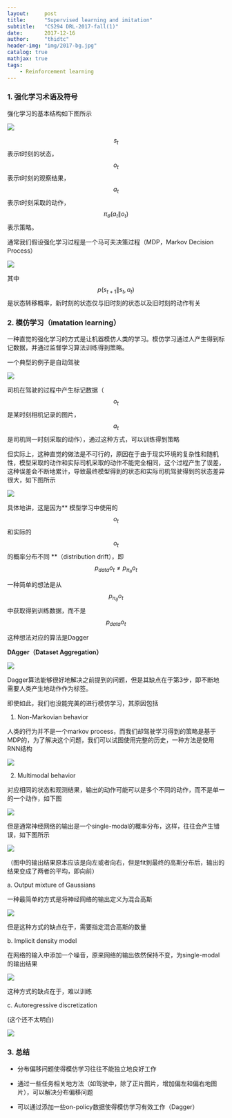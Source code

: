 ```yaml
---
layout:     post
title:      "Supervised learning and imitation"
subtitle:   "CS294 DRL-2017-fall(1)"
date:       2017-12-16
author:     "thidtc"
header-img: "img/2017-bg.jpg"
catalog: true
mathjax: true
tags:
    - Reinforcement learning
---
```


### 1. 强化学习术语及符号
强化学习的基本结构如下图所示

![](/img/DRL-2017-fall/supervised_learning_and_imitation/part1_figure1.png)

$$ s_t $$ 表示t时刻的状态，$$ o_t $$ 表示t时刻的观察结果，$$ a_t $$ 表示t时刻采取的动作，$$ \pi_\theta (a_t \|o_t) $$表示策略。

通常我们假设强化学习过程是一个马可夫决策过程（MDP，Markov Decision Process）

![](/img/DRL-2017-fall/supervised_learning_and_imitation/part1_figure2.png)

其中$$ p(s_{t+1} \|s_t,a_t) $$是状态转移概率，新时刻的状态仅与旧时刻的状态以及旧时刻的动作有关

### 2. 模仿学习（imatation learning）
一种直觉的强化学习的方式是让机器模仿人类的学习。模仿学习通过人产生得到标记数据，并通过监督学习算法训练得到策略。

一个典型的例子是自动驾驶

![](/img/DRL-2017-fall/supervised_learning_and_imitation/part2_figure1.png)

司机在驾驶的过程中产生标记数据（$$ o_t $$ 是某时刻相机记录的图片，$$ a_t $$ 是司机同一时刻采取的动作），通过这种方式，可以训练得到策略

但实际上，这种直觉的做法是不可行的，原因在于由于现实环境的复杂性和随机性，模型采取的动作和实际司机采取的动作不能完全相同，这个过程产生了误差，这种误差会不断地累计，导致最终模型得到的状态和实际司机驾驶得到的状态差异很大，如下图所示

![](/img/DRL-2017-fall/supervised_learning_and_imitation/part2_figure2.png)

具体地讲，这是因为** 模型学习中使用的 $$ o_t $$ 和实际的 $$ o_t $$ 的概率分布不同 **（distribution drift），即 $$ p_{data} {o_t } \not= p_{\pi_\theta } {o_t } $$

一种简单的想法是从 $$ p_{\pi_\theta } {o_t } $$中获取得到训练数据，而不是 $$ p_{data} {o_t } $$

这种想法对应的算法是Dagger

**DAgger（Dataset Aggregation）**

![](/img/DRL-2017-fall/supervised_learning_and_imitation/part2_figure3.png)

Dagger算法能够很好地解决之前提到的问题，但是其缺点在于第3步，即不断地需要人类产生地动作作为标签。

即使如此，我们也没能完美的进行模仿学习，其原因包括

1. Non-Markovian behavior

人类的行为并不是一个markov process，而我们却驾驶学习得到的策略是基于MDP的，为了解决这个问题，我们可以试图使用完整的历史，一种方法是使用RNN结构

![](/img/DRL-2017-fall/supervised_learning_and_imitation/part2_figure4.png)

2. Multimodal behavior

对应相同的状态和观测结果，输出的动作可能可以是多个不同的动作，而不是单一的一个动作，如下图

![](/img/DRL-2017-fall/supervised_learning_and_imitation/part2_figure5.png)

但是通常神经网络的输出是一个single-modal的概率分布，这样，往往会产生错误，如下图所示

![](/img/DRL-2017-fall/supervised_learning_and_imitation/part2_figure6.png)

（图中的输出结果原本应该是向左或者向右，但是fit到最终的高斯分布后，输出的结果变成了两者的平均，即向前）

  a. Output mixture of Gaussians

  一种最简单的方式是将神经网络的输出定义为混合高斯

  ![](/img/DRL-2017-fall/supervised_learning_and_imitation/part2_figure7.png)

  但是这种方式的缺点在于，需要指定混合高斯的数量

  b. Implicit density model

  在网络的输入中添加一个噪音，原来网络的输出依然保持不变，为single-modal的输出结果

  ![](/img/DRL-2017-fall/supervised_learning_and_imitation/part2_figure8.png)

  这种方式的缺点在于，难以训练

  c. Autoregressive discretization

  (这个还不太明白)

  ![](/img/DRL-2017-fall/supervised_learning_and_imitation/part2_figure9.png)

### 3. 总结
* 分布偏移问题使得模仿学习往往不能独立地良好工作

* 通过一些任务相关地方法（如驾驶中，除了正片图片，增加偏左和偏右地图片），可以解决分布偏移问题

* 可以通过添加一些on-policy数据使得模仿学习有效工作（Dagger）